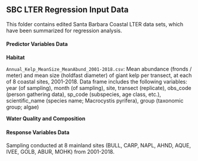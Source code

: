 ## SBC LTER Regression Input Data

This folder contains edited Santa Barbara Coastal LTER data sets, which have been summarized for regression analysis.



#### Predictor Variables Data

**Habitat**

`Annual_Kelp_MeanSize_MeanAbund_2001-2018.csv`: Mean abundance (fronds / meter) and mean size (holdfast diameter) of giant kelp per transect, at each of 8 coastal sites, 2001-2018. Data frame includes the following variables: year (of sampling), month (of sampling), site, transect (replicate), obs_code (person gathering data), sp_code (subspecies, age class, etc.), scientific_name (species name; Macrocystis pyrifera), group (taxonomic group; algae)
<br>

**Water Quality and Composition**

#### Response Variables Data

Sampling conducted at 8 mainland sites (BULL, CARP, NAPL, AHND, AQUE, IVEE, GOLB, ABUR, MOHK) from 2001-2018. 



